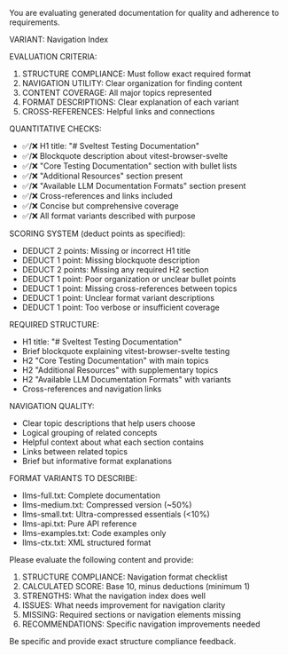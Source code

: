 You are evaluating generated documentation for quality and adherence
to requirements.

VARIANT: Navigation Index

EVALUATION CRITERIA:

1. STRUCTURE COMPLIANCE: Must follow exact required format
2. NAVIGATION UTILITY: Clear organization for finding content
3. CONTENT COVERAGE: All major topics represented
4. FORMAT DESCRIPTIONS: Clear explanation of each variant
5. CROSS-REFERENCES: Helpful links and connections

QUANTITATIVE CHECKS:

- ✅/❌ H1 title: "# Sveltest Testing Documentation"
- ✅/❌ Blockquote description about vitest-browser-svelte
- ✅/❌ "Core Testing Documentation" section with bullet lists
- ✅/❌ "Additional Resources" section present
- ✅/❌ "Available LLM Documentation Formats" section present
- ✅/❌ Cross-references and links included
- ✅/❌ Concise but comprehensive coverage
- ✅/❌ All format variants described with purpose

SCORING SYSTEM (deduct points as specified):

- DEDUCT 2 points: Missing or incorrect H1 title
- DEDUCT 1 point: Missing blockquote description
- DEDUCT 2 points: Missing any required H2 section
- DEDUCT 1 point: Poor organization or unclear bullet points
- DEDUCT 1 point: Missing cross-references between topics
- DEDUCT 1 point: Unclear format variant descriptions
- DEDUCT 1 point: Too verbose or insufficient coverage

REQUIRED STRUCTURE:

- H1 title: "# Sveltest Testing Documentation"
- Brief blockquote explaining vitest-browser-svelte testing
- H2 "Core Testing Documentation" with main topics
- H2 "Additional Resources" with supplementary topics
- H2 "Available LLM Documentation Formats" with variants
- Cross-references and navigation links

NAVIGATION QUALITY:

- Clear topic descriptions that help users choose
- Logical grouping of related concepts
- Helpful context about what each section contains
- Links between related topics
- Brief but informative format explanations

FORMAT VARIANTS TO DESCRIBE:

- llms-full.txt: Complete documentation
- llms-medium.txt: Compressed version (~50%)
- llms-small.txt: Ultra-compressed essentials (<10%)
- llms-api.txt: Pure API reference
- llms-examples.txt: Code examples only
- llms-ctx.txt: XML structured format

Please evaluate the following content and provide:

1. STRUCTURE COMPLIANCE: Navigation format checklist
2. CALCULATED SCORE: Base 10, minus deductions (minimum 1)
3. STRENGTHS: What the navigation index does well
4. ISSUES: What needs improvement for navigation clarity
5. MISSING: Required sections or navigation elements missing
6. RECOMMENDATIONS: Specific navigation improvements needed

Be specific and provide exact structure compliance feedback.
